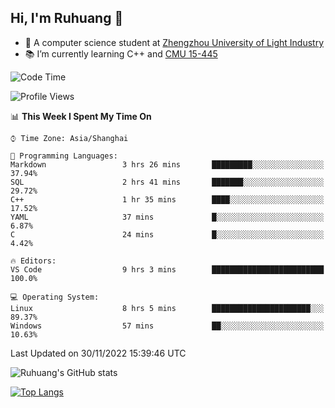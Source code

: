 ## Hi, I'm Ruhuang 👋

- :school: A computer science student at [Zhengzhou University of Light Industry](http://www.zzuli.edu.cn/)
- :books: I’m currently learning C++ and [CMU 15-445](https://15445.courses.cs.cmu.edu/fall2022/)

<!--START_SECTION:waka-->
![Code Time](http://img.shields.io/badge/Code%20Time-9%20hrs%2054%20mins-blue)

![Profile Views](http://img.shields.io/badge/Profile%20Views-365-blue)

📊 **This Week I Spent My Time On** 

```text
⌚︎ Time Zone: Asia/Shanghai

💬 Programming Languages: 
Markdown                 3 hrs 26 mins       █████████░░░░░░░░░░░░░░░░   37.94% 
SQL                      2 hrs 41 mins       ███████░░░░░░░░░░░░░░░░░░   29.72% 
C++                      1 hr 35 mins        ████░░░░░░░░░░░░░░░░░░░░░   17.52% 
YAML                     37 mins             █░░░░░░░░░░░░░░░░░░░░░░░░   6.87% 
C                        24 mins             █░░░░░░░░░░░░░░░░░░░░░░░░   4.42%

🔥 Editors: 
VS Code                  9 hrs 3 mins        █████████████████████████   100.0%

💻 Operating System: 
Linux                    8 hrs 5 mins        ██████████████████████░░░   89.37% 
Windows                  57 mins             ██░░░░░░░░░░░░░░░░░░░░░░░   10.63%

```


 Last Updated on 30/11/2022 15:39:46 UTC
<!--END_SECTION:waka-->

![Ruhuang's GitHub stats](https://github-readme-stats.vercel.app/api?username=ruhuang2001&count_private=true&hide_title=true&show_icons=true&theme=vue)

[![Top Langs](https://github-readme-stats.vercel.app/api/top-langs/?username=ruhuang2001&layout=compact)](https://github.com/anuraghazra/github-readme-stats)
